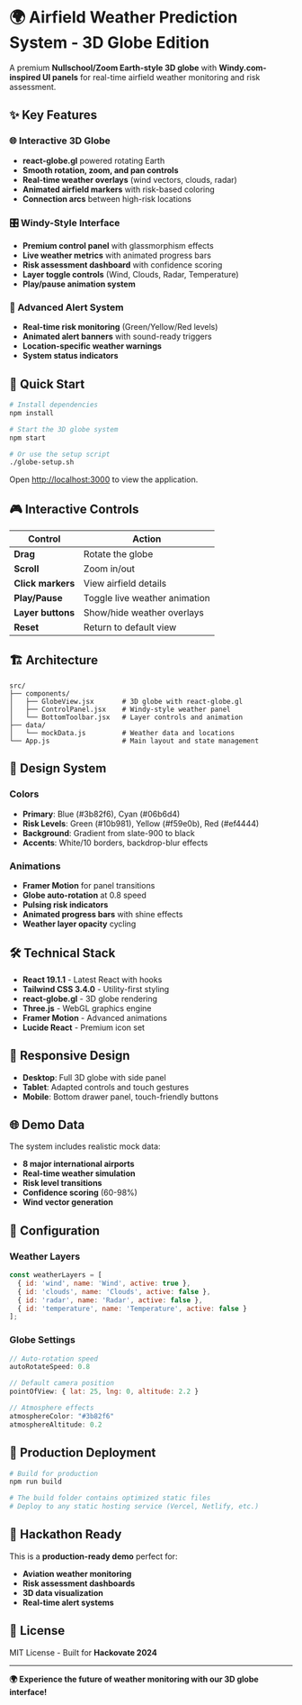 # 🌍 Airfield Weather Prediction System - 3D Globe Edition

A premium **Nullschool/Zoom Earth-style 3D globe** with **Windy.com-inspired UI panels** for real-time airfield weather monitoring and risk assessment.

## ✨ Key Features

### 🌐 Interactive 3D Globe
- **react-globe.gl** powered rotating Earth
- **Smooth rotation, zoom, and pan controls**
- **Real-time weather overlays** (wind vectors, clouds, radar)
- **Animated airfield markers** with risk-based coloring
- **Connection arcs** between high-risk locations

### 🎛 Windy-Style Interface  
- **Premium control panel** with glassmorphism effects
- **Live weather metrics** with animated progress bars
- **Risk assessment dashboard** with confidence scoring
- **Layer toggle controls** (Wind, Clouds, Radar, Temperature)
- **Play/pause animation system**

### 🚨 Advanced Alert System
- **Real-time risk monitoring** (Green/Yellow/Red levels)
- **Animated alert banners** with sound-ready triggers
- **Location-specific weather warnings**
- **System status indicators**

## 🚀 Quick Start

```bash
# Install dependencies
npm install

# Start the 3D globe system  
npm start

# Or use the setup script
./globe-setup.sh
```

Open [http://localhost:3000](http://localhost:3000) to view the application.

## 🎮 Interactive Controls

| Control | Action |
|---------|--------|
| **Drag** | Rotate the globe |
| **Scroll** | Zoom in/out |
| **Click markers** | View airfield details |
| **Play/Pause** | Toggle live weather animation |
| **Layer buttons** | Show/hide weather overlays |
| **Reset** | Return to default view |

## 🏗 Architecture

```
src/
├── components/
│   ├── GlobeView.jsx       # 3D globe with react-globe.gl
│   ├── ControlPanel.jsx    # Windy-style weather panel  
│   └── BottomToolbar.jsx   # Layer controls and animation
├── data/
│   └── mockData.js         # Weather data and locations
└── App.js                  # Main layout and state management
```

## 🎨 Design System

### Colors
- **Primary**: Blue (#3b82f6), Cyan (#06b6d4) 
- **Risk Levels**: Green (#10b981), Yellow (#f59e0b), Red (#ef4444)
- **Background**: Gradient from slate-900 to black
- **Accents**: White/10 borders, backdrop-blur effects

### Animations
- **Framer Motion** for panel transitions
- **Globe auto-rotation** at 0.8 speed
- **Pulsing risk indicators** 
- **Animated progress bars** with shine effects
- **Weather layer opacity** cycling

## 🛠 Technical Stack

- **React 19.1.1** - Latest React with hooks
- **Tailwind CSS 3.4.0** - Utility-first styling  
- **react-globe.gl** - 3D globe rendering
- **Three.js** - WebGL graphics engine
- **Framer Motion** - Advanced animations
- **Lucide React** - Premium icon set

## 📱 Responsive Design

- **Desktop**: Full 3D globe with side panel
- **Tablet**: Adapted controls and touch gestures  
- **Mobile**: Bottom drawer panel, touch-friendly buttons

## 🌐 Demo Data

The system includes realistic mock data:
- **8 major international airports**
- **Real-time weather simulation**
- **Risk level transitions** 
- **Confidence scoring** (60-98%)
- **Wind vector generation**

## 🔧 Configuration

### Weather Layers
```javascript
const weatherLayers = [
  { id: 'wind', name: 'Wind', active: true },
  { id: 'clouds', name: 'Clouds', active: false },
  { id: 'radar', name: 'Radar', active: false },
  { id: 'temperature', name: 'Temperature', active: false }
];
```

### Globe Settings
```javascript
// Auto-rotation speed
autoRotateSpeed: 0.8

// Default camera position  
pointOfView: { lat: 25, lng: 0, altitude: 2.2 }

// Atmosphere effects
atmosphereColor: "#3b82f6"
atmosphereAltitude: 0.2
```

## 🚀 Production Deployment

```bash
# Build for production
npm run build

# The build folder contains optimized static files
# Deploy to any static hosting service (Vercel, Netlify, etc.)
```

## 🎯 Hackathon Ready

This is a **production-ready demo** perfect for:
- **Aviation weather monitoring**
- **Risk assessment dashboards** 
- **3D data visualization**
- **Real-time alert systems**

## 📄 License

MIT License - Built for **Hackovate 2024** 

---

**🌍 Experience the future of weather monitoring with our 3D globe interface!**
